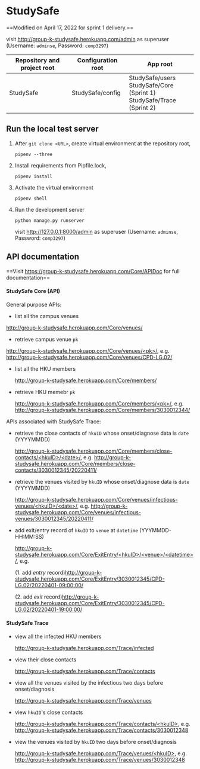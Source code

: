 # StudySafe

==Modified on April 17, 2022 for sprint 1 delivery.==

visit http://group-k-studysafe.herokuapp.com/admin as superuser (Username: `adminse`, Password: `comp3297`)

| Repository and project root | Configuration root | App root                                                     |
| --------------------------- | ------------------ | ------------------------------------------------------------ |
| StudySafe                   | StudySafe/config   | StudySafe/users<br>StudySafe/Core (Sprint 1)<br>StudySafe/Trace (Sprint 2) |

## Run the local test server

1. After `git clone <URL>`, create virtual environment at the repository root, <br>

   ```shell
   pipenv --three
   ```

2. Install requirements from Pipfile.lock,

   ```shell
   pipenv install
   ```

3. Activate the virtual environment

   ``` shell
   pipenv shell
   ```

4. Run the development server

   ```shell
   python manage.py runserver
   ```

   visit http://127.0.0.1:8000/admin as superuser (Username: `adminse`, Password: `comp3297`)
   

## API documentation

<!--- ==Visit http://127.0.0.1:8000/Core/APIDoc for full documentation== --->

==Visit https://group-k-studysafe.herokuapp.com/Core/APIDoc for full documentation==

#### StudySafe Core (API)

General purpose APIs:

 - list all the campus venues

  <!--- http://127.0.0.1:8000/Core/venues/ --->

  http://group-k-studysafe.herokuapp.com/Core/venues/

 - retrieve campus venue `pk`
    
  <!--- [http://127.0.0.1:8000/Core/venues/<pk\>/](), e.g. http://127.0.0.1:8000/Core/venues/CPD-LG.02/ --->
  
  [http://group-k-studysafe.herokuapp.com/Core/venues/<pk\>/](), e.g. http://group-k-studysafe.herokuapp.com/Core/venues/CPD-LG.02/


 - list all the HKU members
   
   <!--- http://127.0.0.1:8000/Core/members/ --->
   
   http://group-k-studysafe.herokuapp.com/Core/members/


 - retrieve HKU memebr `pk`

   <!--- [http://127.0.0.1:8000/Core/members/<pk\>/](), e.g. http://127.0.0.1:8000/Core/members/3030012344/ --->

   [http://group-k-studysafe.herokuapp.com/Core/members/<pk\>/](), e.g. http://group-k-studysafe.herokuapp.com/Core/members/3030012344/


APIs associated with StudySafe Trace:

 - retrieve the close contacts of `hkuID` whose onset/diagnose data is `date` (YYYYMMDD)
   
   <!--- [http://127.0.0.1:8000/Core/members/close-contacts/<hkuID\>/<date\>/](), e.g. http://127.0.0.1:8000/Core/members/close-contacts/3030012345/20220411/ --->
   
   [http://group-k-studysafe.herokuapp.com/Core/members/close-contacts/<hkuID\>/<date\>/](), e.g. http://group-k-studysafe.herokuapp.com/Core/members/close-contacts/3030012345/20220411/
   
 - retrieve the venues visited by `hkuID` whose onset/diagnose data is `date` (YYYYMMDD)
   
   <!--- [http://127.0.0.1:8000/Core/venues/infectious-venues/<hkuID\>/<date\>/](), e.g. http://127.0.0.1:8000/Core/venues/infectious-venues/3030012345/20220411/ --->
   
   [http://group-k-studysafe.herokuapp.com/Core/venues/infectious-venues/<hkuID\>/<date\>/](), e.g. http://group-k-studysafe.herokuapp.com/Core/venues/infectious-venues/3030012345/20220411/
   
 - add exit/entry record of `hkuID` to `venue` at `datetime` (YYYMMDD-HH:MM:SS)
   
   <!--- [http://127.0.0.1:8000/Core/ExitEntry/<hkuID\>/<venue\>/<datetime\>/](), e.g. --->
   
   <!--- (1. add entry record)http://127.0.0.1:8000/Core/ExitEntry/3030012345/CPD-LG.02/20220401-09:00:00/ --->
   
   <!--- (2. add exit record)http://127.0.0.1:8000/Core/ExitEntry/3030012345/CPD-LG.02/20220401-19:00:00/ --->
   
   [http://group-k-studysafe.herokuapp.com/Core/ExitEntry/<hkuID\>/<venue\>/<datetime\>/](), e.g. 
   
   (1. add *entry* record)http://group-k-studysafe.herokuapp.com/Core/ExitEntry/3030012345/CPD-LG.02/20220401-09:00:00/
   
   (2. add *exit* record)http://group-k-studysafe.herokuapp.com/Core/ExitEntry/3030012345/CPD-LG.02/20220401-19:00:00/

#### StudySafe Trace
 - view all the infected HKU members

   <!--- http://localhost:8000/Trace/infected --->

   http://group-k-studysafe.herokuapp.com/Trace/infected

 - view their close contacts
   
   <!--- http://localhost:8000/Trace/contacts -->
   
   http://group-k-studysafe.herokuapp.com/Trace/contacts
   
 - view all the venues visited by the infectious two days before onset/diagnosis
   
   <!--- http://localhost:8000/Trace/venues --->
   
   http://group-k-studysafe.herokuapp.com/Trace/venues
   
 - view `hkuID`'s close contacts
   
   <!--- [http://localhost:8000/Trace/contacts/<hkuID\>](), e.g. http://localhost:8000/Trace/contacts/3030012348 --->
   
   [http://group-k-studysafe.herokuapp.com/Trace/contacts/<hkuID\>](), e.g. http://group-k-studysafe.herokuapp.com/Trace/contacts/3030012348
   
 - view the venues visited by `hkuID` two days before onset/diagnosis
   
   <!--- [http://localhost:8000/Trace/venues/<hkuID\>](), e.g. http://localhost:8000/Trace/venues/3030012348 --->
   
   [http://group-k-studysafe.herokuapp.com/Trace/venues/<hkuID\>](), e.g. http://group-k-studysafe.herokuapp.com/Trace/venues/3030012348
